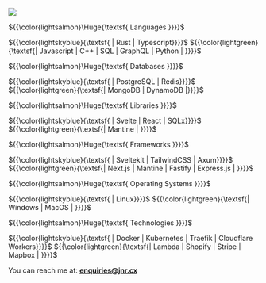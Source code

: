 
![](https://komarev.com/ghpvc/?username=jonerrr&color=lightgrey&style=for-the-badge)


${{\color{lightsalmon}\Huge{\textsf{ Languages }}}}$

${{\color{lightskyblue}{\textsf{ | Rust | Typescript}}}}$ ${{\color{lightgreen}{\textsf{| Javascript | C++ | SQL | GraphQL | Python | }}}}$

${{\color{lightsalmon}\Huge{\textsf{ Databases }}}}$

${{\color{lightskyblue}{\textsf{ | PostgreSQL | Redis}}}}$ ${{\color{lightgreen}{\textsf{| MongoDB | DynamoDB |}}}}$

${{\color{lightsalmon}\Huge{\textsf{ Libraries }}}}$

${{\color{lightskyblue}{\textsf{ | Svelte  | React | SQLx}}}}$ ${{\color{lightgreen}{\textsf{| Mantine | }}}}$

${{\color{lightsalmon}\Huge{\textsf{ Frameworks }}}}$

${{\color{lightskyblue}{\textsf{ | Sveltekit  | TailwindCSS | Axum}}}}$ ${{\color{lightgreen}{\textsf{| Next.js | Mantine | Fastify | Express.js | }}}}$ 

${{\color{lightsalmon}\Huge{\textsf{ Operating Systems }}}}$

${{\color{lightskyblue}{\textsf{ | Linux}}}}$ ${{\color{lightgreen}{\textsf{| Windows | MacOS | }}}}$ 

${{\color{lightsalmon}\Huge{\textsf{ Technologies }}}}$

${{\color{lightskyblue}{\textsf{ | Docker | Kubernetes | Traefik | Cloudflare Workers}}}}$ ${{\color{lightgreen}{\textsf{| Lambda | Shopify | Stripe | Mapbox | }}}}$

You can reach me at: **enquiries@jnr.cx**
